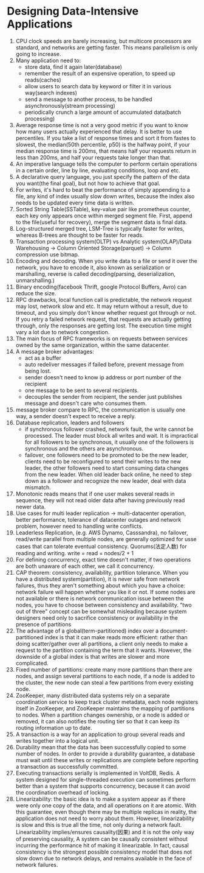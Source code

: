 # Designing Data-Intensive Applications

1. CPU clock speeds are barely increasing, but multicore processors are standard, and networks are getting faster. This means parallelism is only going to increase. 
2. Many application need to:
    - store data, find it again later(database)
    - remember the result of an expensive operation, to speed up reads(caches)
    - allow users to search data by keyword or filter it in various way(search indexes)
    - send a message to another process, to be handled asynchronously(stream processing)
    - periodically crunch a large amount of accumulated data(batch processing)
3. Average response time is not a very good metric if you want to know how many users actually experienced that delay. It is better to use percentiles. If you take a list of response times and sort it from fastes to slowest, the median(50th percentile, p50) is the halfway point, if your median response time is 200ms, that means half your requests return in less than 200ms, and half your requests take longer than that. 
4. An imperative language tells the computer to perform certain operations in a certain order, line by line, evaluating conditions, loop and etc.
5. A declarative query language, you just specify the pattern of the data you want(the final goal), but not how to achieve that goal. 
6. For writes, it's hard to beat the performance of simply appending to a file, any kind of index usually slow down writes, because the index also needs to be updated every time data is written. 
7. Sorted String Table(SSTable), key-value pair like prometheus counter, each key only appears once within merged segment file. First, append to the file(useful for recovery), merge the segment data is final data. 
8. Log-structured merged tree, LSM-Tree is typically faster for writes, whereas B-trees are thought to be faster for reads.
9. Transaction processing system(OLTP) vs Analytic system(OLAP)/Data Warehousing -> Column Oriented Storage(parquet) -> Column compression use bitmap.
10. Encoding and decoding. When you write data to a file or send it over the network, you have to encode it, also known as serialization or marshalling, reverse is called decoding(parsing, deserialization, unmarshalling.)
11. Binary encoding(facebook Thrift, google Protocol Buffers, Avro) can reduce the size. 
12. RPC drawbacks, local function call is predictable, the network request may lost, network slow and etc. It may return without a result, due to timeout, and you simply don't know whether request got through or not. If you retry a failed network request, that requests are actually getting through, only the responses are getting lost. The execution time might vary a lot due to network congestion. 
13. The main focus of RPC frameworks is on requests between services owned by the same organization, within the same datacenter. 
14. A message broker advantages:
    - act as a buffer
    - auto redeliver messages if failed before, prevent message from being lost.
    - sender doesn't need to know ip address or port number of the recipient
    - one message to be sent to several recipients.
    - decouples the sender from recipient, the sender just publishes message and doesn't care who consumes them. 
15. message broker compare to RPC, the communication is usually one way, a sender doesn't expect to receive a reply. 
16. Database replication, leaders and followers
    - if synchronous follower crashed, network fault, the write cannot be processed. The leader must block all writes and wait. It is impractical for all followers to be synchronous, it usually one of the followers is synchronous and the others are asynchronous. 
    - failover, one followers need to be promoted to be the new leader, clients need to be reconfigured to send their writes to the new leader, the other followers need to start consuming data changes from the new leader. When old leader back online, he need to step down as a follower and recognize the new leader, deal with data mismatch. 
17. Monotonic reads means that if one user makes several reads in sequence, they will not read older data after having previously read newer data.
18. Use cases for multi leader replication -> multi-datacenter operation, better performance, tolerance of datacenter outages and network problem, however need to handling write conflicts. 
19. Leaderless Replication, (e.g. AWS Dynamo, Casssandra), no failover, read/write parallel from multiple nodes, are generally optimized for usse cases that can tolerate eventual consistency. Quorums(法定人数) for reading and writing. write = read = nodes/2 + 1 
20. For defining concurrency, exact time doesn't matter, if two operations are both unaware of each other, we call it concurrency. 
21. CAP theorem: consistency, availability, partition tolerance. When you have a distributed system(partition), it is never safe from network failures, thus they aren't something about which you have a choice: network failure will happen whether you like it or not. If some nodes are not available or there is network communication issue between the nodes, you have to choose between consistency and availability. "two out of three" concept can be somewhat misleading because system designers need only to sacrifice consistency or availability in the presence of partitions
22. The advantage of a global(term-partitioned) index over a document-partitioned index is that it can make reads more efficient: rather than doing scatter/gather over all partitions, a client only needs to make a request to the partition containing the term that it wants. However, the downside of a global index is that writes are slower and more complicated. 
23. Fixed number of partitions: create many more partitions than there are nodes, and assign several partitions to each node, if a node is added to the cluster, the new node can steal a few partitions from every existing node. 
24. ZooKeeper, many distributed data systems rely on a separate coordination service to keep track cluster metadata, each node registers itself in ZooKeeper, and ZooKeeper maintains the mapping of partitions to nodes. When a partition changes ownership, or a node is added or removed, it can also notifies the routing tier so that it can keep its routing information up to date. 
25. A transaction is a way for an application to group several reads and writes together into a logical unit. 
26. Durability mean that the data has been successfully copied to some number of nodes. In order to provide a durability guarantee, a database must wait until these writes or replications are complete before reporting a transaction as successfully committed. 
27. Executing transactions serially is implemented in VoltDB, Redis. A system designed for single-threaded execution can sometimes perform better than a system that supports concurrency, because it can avoid the coordination overhead of locking. 
28. Linearizability: the basic idea is to make a system appear as if there were only one copy of the data, and all operations on it are atomic. With this guarantee, even though there may be multiple replicas in reality, the application does not need to worry about them. However, linearizability is slow and this is true all the time, not only during a network fault. Linearizability implies/ensures causality(因果) and it is not the only way of preserving causality, A system can be causally consistent without incurring the performance hit of making it linearizable. In fact, causal consistency is the strongest possible consistency model that does not slow down due to network delays, and remains available in the face of network failures. 

